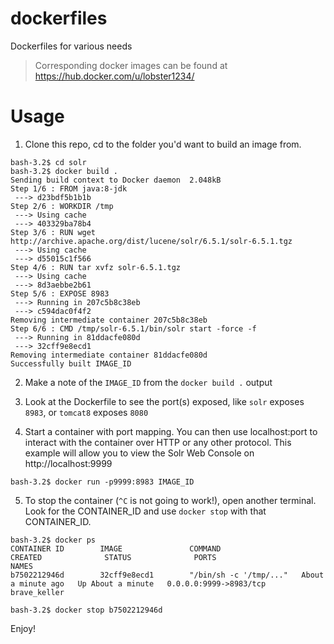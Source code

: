 # dockerfiles
Dockerfiles for various needs

> Corresponding docker images can be found at https://hub.docker.com/u/lobster1234/

# Usage

1. Clone this repo, cd to the folder you'd want to build an image from.

```
bash-3.2$ cd solr
bash-3.2$ docker build .
Sending build context to Docker daemon  2.048kB
Step 1/6 : FROM java:8-jdk
 ---> d23bdf5b1b1b
Step 2/6 : WORKDIR /tmp
 ---> Using cache
 ---> 403329ba78b4
Step 3/6 : RUN wget http://archive.apache.org/dist/lucene/solr/6.5.1/solr-6.5.1.tgz
 ---> Using cache
 ---> d55015c1f566
Step 4/6 : RUN tar xvfz solr-6.5.1.tgz
 ---> Using cache
 ---> 8d3aebbe2b61
Step 5/6 : EXPOSE 8983
 ---> Running in 207c5b8c38eb
 ---> c594dac0f4f2
Removing intermediate container 207c5b8c38eb
Step 6/6 : CMD /tmp/solr-6.5.1/bin/solr start -force -f
 ---> Running in 81ddacfe080d
 ---> 32cff9e8ecd1
Removing intermediate container 81ddacfe080d
Successfully built IMAGE_ID
```
2. Make a note of the `IMAGE_ID` from the `docker build .` output

3. Look at the Dockerfile to see the port(s) exposed, like `solr` exposes `8983`, or `tomcat8` exposes `8080`

4. Start a container with port mapping. You can then use localhost:port to interact with the container over HTTP or any other protocol. This example will allow you to view the Solr Web Console on http://localhost:9999

`bash-3.2$ docker run -p9999:8983 IMAGE_ID`

5. To stop the container (`^C` is not going to work!), open another terminal. Look for the CONTAINER_ID and use `docker stop` with that CONTAINER_ID.

```
bash-3.2$ docker ps
CONTAINER ID        IMAGE               COMMAND                  CREATED              STATUS              PORTS                    NAMES
b7502212946d        32cff9e8ecd1        "/bin/sh -c '/tmp/..."   About a minute ago   Up About a minute   0.0.0.0:9999->8983/tcp   brave_keller

bash-3.2$ docker stop b7502212946d
```

Enjoy!
